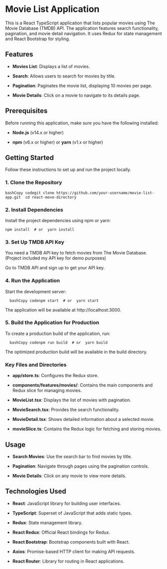 Movie List Application
======================

This is a React TypeScript application that lists popular movies using The Movie Database (TMDB) API. The application features search functionality, pagination, and movie detail navigation. It uses Redux for state management and React Bootstrap for styling.

Features
--------

*   **Movies List**: Displays a list of  movies.
    
*   **Search**: Allows users to search for movies by title.
    
*   **Pagination**: Paginates the movie list, displaying 10 movies per page.
    
*   **Movie Details**: Click on a movie to navigate to its details page.
    

Prerequisites
-------------

Before running this application, make sure you have the following installed:

*   **Node.js** (v14.x or higher)
    
*   **npm** (v6.x or higher) or **yarn** (v1.x or higher)
    

Getting Started
---------------

Follow these instructions to set up and run the project locally.

### 1\. Clone the Repository

`bashCopy codegit clone https://github.com/your-username/movie-list-app.git  cd react-move-directory   `

### 2\. Install Dependencies

Install the project dependencies using npm or yarn:

` npm install  # or  yarn install   `

### 3\. Set Up TMDB API Key

You need a TMDB API key to fetch movies from The Movie Database.(Project included my API key for demo purposes)

Go to TMDB API and sign up to get your API key. 

### 4\. Run the Application

Start the development server:

`   bashCopy codenpm start  # or  yarn start   `

The application will be available at http://localhost:3000.

### 5\. Build the Application for Production

To create a production build of the application, run:

`   bashCopy codenpm run build  # or  yarn build   `

The optimized production build will be available in the build directory.

### Key Files and Directories

*   **app/store.ts**: Configures the Redux store.
    
*   **components/features/movies/**: Contains the main components and Redux slice for managing movies.
    
*   **MovieList.tsx**: Displays the list of movies with pagination.
    
*   **MovieSearch.tsx**: Provides the search functionality.
    
*   **MovieDetail.tsx**: Shows detailed information about a selected movie.
    
*   **movieSlice.ts**: Contains the Redux logic for fetching and storing movies.
    

Usage
-----

*   **Search Movies**: Use the search bar to find movies by title.
    
*   **Pagination**: Navigate through pages using the pagination controls.
    
*   **Movie Details**: Click on any movie to view more details.
    

Technologies Used
-----------------

*   **React**: JavaScript library for building user interfaces.
    
*   **TypeScript**: Superset of JavaScript that adds static types.
    
*   **Redux**: State management library.
    
*   **React Redux**: Official React bindings for Redux.
    
*   **React Bootstrap**: Bootstrap components built with React.
    
*   **Axios**: Promise-based HTTP client for making API requests.
    
*   **React Router**: Library for routing in React applications.
    


